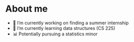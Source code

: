 # About me

- 🔭 I’m currently working on finding a summer internship
- 🌱 I’m currently learning data structures (CS 225)
- 📊 Potentially pursuing a statistics minor
